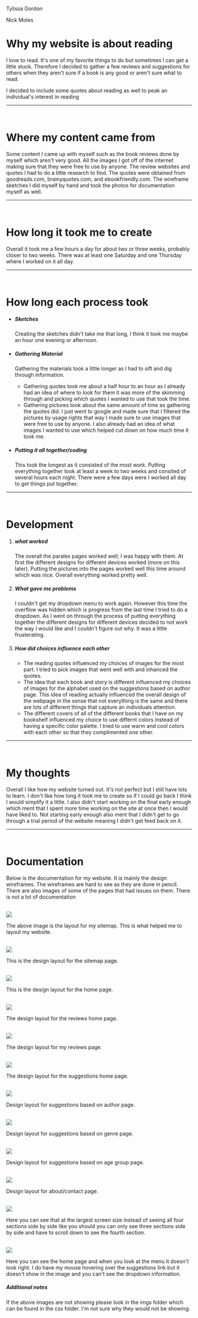 Tylissa Gordon

Nick Moles

<h1>Why my website is about reading</h1>
  <p>I love to read. It's one of my favorite things to do but sometimes I can get a little stuck. Therefore I decided to gather a few reviews and suggestions for others when they aren't sure if a book is any good or aren't sure what to read.</p>
  <p>I decided to include some quotes about reading as well to peak an individual's interest in reading</p>

<hr />
<br />

<h1>Where my content came from</h1>
  <p>Some content I came up with myself such as the book reviews done by myself which aren't very good. All the images I got off of the internet making sure that they were free to use by anyone. The review websites and quotes I had to do a little research to find. The quotes were obtained from goodreads.com, brainyquotes.com, and ebookfriendly.com. The wireframe sketches I did myself by hand and took the photos for documentation myself as well.</p>

<hr />
<br />

<h1>How long it took me to create</h1>
  <p>Overall it took me a few hours a day for about two or three weeks, probably closer to two weeks. There was at least one Saturday and one Thursday where I worked on it all day.</p>

<hr />
<br />

<h1>How long each process took</h1>
  <ul>
    <li><h5>Sketches</h5></li>
      <p>Creating the sketches didn't take me that long, I think it took me maybe an hour one evening or afternoon.</p>
    <li><h5>Gathering Material</h5></li>
      <p>Gathering the materials took a little longer as I had to sift and dig through information.</p>
      <ul>
        <li>Gathering quotes took me about a half hour to an hour as I already had an idea of where to look for them it was more of the skimming through and picking which quotes I wanted to use that took the time.</li>
        <li>Gathering pictures took about the same amount of time as gathering the quotes did. I just went to google and made sure that I filtered the pictures by usage rights that way I made sure to use images that were free to use by anyone. I also already had an idea of what images I wanted to use which helped cut down on how much time it took me.</li>
      </ul>
    <li><h5>Putting it all together/coding</h5></li>
      <p>This took the longest as it consisted of the most work. Putting everything together took at least a week to two weeks and consited of several hours each night. There were a few days were I worked all day to get things put together.</p>
  </ul>

<hr />
<br />

<h1>Development</h1>
  <ol>
    <li><h5>what worked</h5></li>
      <p>The overall the paralex pages worked well; I was happy with them. At first the different designs for different devices worked (more on this later). Putting the pictures into the pages worked well this time around which was nice. Overall everything worked pretty well.</p>
    <li><h5>What gave me problems</h5></li>
      <p>I couldn't get my dropdown menu to work again. However this time the overflow was hidden which is progress from the last time I tried to do a dropdown. As I went on through the process of putting everything together the different designs for different devices decided to not work the way I would like and I couldn't figure out why. It was a little frusterating.</p>
    <li><h5>How did choices influence each other</h5></li>
      <ul>
        <li>The reading quotes influenced my choices of images for the most part. I tried to pick images that went well with and inhanced the quotes.</li>
        <li>The idea that each book and story is different influenced my choices of images for the alphabet used on the suggestions based on author page. This idea of reading actually influenced the overall design of the webpage in the sense that not everything is the same and there are lots of different things that capture an individuals attention.</li>
        <li>The different covers of all of the different books that I have on my bookshelf influenced my choice to use differnt colors instead of having a specific color palette. I tried to use warm and cool colors with each other so that they complimented one other.</li>
      </ul>
  </ol>

<hr />
<br />

<h1>My thoughts</h1>
 <p>Overall I like how my website turned out. It's not perfect but I still have lots to learn. I don't like how long it took me to create so if I could go back I think I would simplify it a little. I also didn't start working on the final early enough which ment that I spent more time working on the site at once then I would have liked to. Not starting early enough also ment that I didn't get to go through a trial period of the website meaning I didn't get feed back on it.</p>

<hr />
<br />

<h1>Documentation</h1>

  <p>Below is the documentation for my website. It is mainly the design wireframes. The wireframes are hard to see as they are done in pencil. There are also images of some of the pages that had issues on them. There is not a lot of documentation</p>

  <br />

  <img src="./css/imgs/sitemap.JPG"/>
  <p>The above image is the layout for my sitemap. This is what helped me to layout my website.</p>

  <br />

  <img src="./css/imgs/sketch_1.JPG"/>
  <p>This is the design layout for the sitemap page.</p>

  <br />

  <img src="./css/imgs/sketch_2.JPG"/>
  <p>This is the design layout for the home page.</p>

  <br />

  <img src="./css/imgs/sketch_3.JPG"/>
  <p>The design layout for the reviews home page.</p>

  <br />

  <img src="./css/imgs/sketch_4.JPG"/>
  <p>The design layout for my reviews page.</p>

  <br />

  <img src="./css/imgs/sketch_5.JPG"/>
  <p>The design layout for the suggestions home page.</p>

  <br />

  <img src="./css/imgs/sketch_6.JPG"/>
  <p>Design layout for suggestions based on author page.</p>

  <br />

  <img src="./css/imgs/sketch_7.JPG"/>
  <p>Design layout for suggestions based on genre page.</p>

  <br />

  <img src="./css/imgs/sketch_8.JPG"/>
  <p>Design layout for suggestions based on age group page.</p>

  <br />

  <img src="./css/imgs/sketch_9.JPG"/>
  <p>Design layout for about/contact page.</p>

  <br />

  <img src="./css/imgs/design_problem.PNG"/>
  <p>Here you can see that at the largest screen size instead of seeing all four sections side by side like you should you can only see three sections side by side and have to scroll down to see the fourth section.<p/>

  <br />

  <img src="./css/imgs/dropdown_problem.PNG"/>
  <p>Here you can see the home page and when you look at the menu it doesn't look right. I do have my mouse hovering over the suggestions link but it doesn't show in the image and you can't see the dropdown information.</p>

  <h5>Additional notes</h5>
    <p>If the above images are not showing please look in the imgs folder which can be found in the css folder. I'm not sure why they would not be showing.</p>
